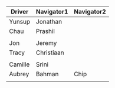 | Driver | Navigator1 | Navigator2| 
|--------|-----------|------------| 
|Yunsup|Jonathan| |
|Chau|Prashil| |
| | |
|Jon|Jeremy| |
|Tracy|Christiaan| |
| | |
|Camille|Srini| |
|Aubrey|Bahman|Chip|
| | |
  
